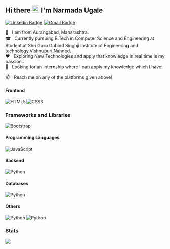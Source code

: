 ## Hi there&nbsp;<img src="https://raw.githubusercontent.com/MartinHeinz/MartinHeinz/master/wave.gif" width="23px"> I'm Narmada Ugale 

[![Linkedin Badge](https://img.shields.io/badge/-LinkedIn-0072b1?style=flat&logo=Linkedin&logoColor=white)](https://www.linkedin.com/in/narmada-ugale-b411a61ab/ "Connect on LinkedIn")
[![Gmail Badge](https://img.shields.io/badge/-Gmail-c14438?style=flat&logo=Gmail&logoColor=white)](mailto:narmadaugale27@gmail.com "Connect via Email")
<!-- ![visitors](https://visitor-badge.glitch.me/badge?page_id=Narmada2706.Narmada2706) -->

🏡 &nbsp; I am from Aurangabad, Maharashtra.  
🎓 &nbsp; Currently pursuing B.Tech in Computer Science and Engineering at Student at Shri Guru Gobind Singhji Institute of Engineering and technology,Vishnupuri,Nanded.  
❤️ &nbsp; Exploring New Technologies and apply that knowledge in real time is my passion..  
💬 &nbsp; Looking for an internship  where I can apply my knowledge which I have.

📫 &nbsp; Reach me on any of the platforms given above!

#### Frontend
<img align="left" alt="HTML5" src="https://img.shields.io/badge/HTML5-E34F26?style=for-the-badge&logo=html5&logoColor=white"/>
<img align="left" alt="CSS3" src="https://img.shields.io/badge/CSS3-1572B6?style=for-the-badge&logo=css3&logoColor=white"/>


<br>  

### Frameworks and Libraries
![Bootstrap](https://img.shields.io/badge/bootstrap-%23563D7C.svg?style=for-the-badge&logo=bootstrap&logoColor=white)


#### Programming Languages
<img align="left" alt="JavaScript" src="https://img.shields.io/badge/JavaScript-F7DF1E?style=for-the-badge&logo=javascript&logoColor=black"/>

<br>

#### Backend
<img align="left" alt="Python" src="https://img.shields.io/badge/-NodeJS-3c873a?logo=node.js&logoColor=white&style=for-the-badge" />

<br>

#### Databases
<img align="left" alt="Python" src="https://img.shields.io/badge/-MySQL-f29111?logo=mysql&logoColor=1d1d1d&style=for-the-badge" />

<br>

#### Others
<img align="left" alt="Python" src="https://img.shields.io/badge/-Git-f34f29?logo=git&logoColor=white&style=for-the-badge" />
<img align="left" alt="Python" src="https://img.shields.io/badge/-Linux-333333?logo=linux&logoColor=white&style=for-the-badge" />

<br>



### Stats
<img src = "https://github-readme-stats.vercel.app/api?username=Narmada2706&show_icons=true&theme=radical">

<!-- Total Visitors Badge -->


[linkedin]: https://www.linkedin.com/in/narmada-ugale-b411a61ab/
<!-- [email]: https://mail.google.com/mail/?extsrc=mailto&url=mailto%3A%3Fto%3Dpramodwankhade360%40gmail.com -->

